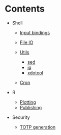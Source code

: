 # Contents

- Shell

  - [Input bindings](shell/bindings.md)

  - [File IO](shell/file_io.md)

  - [Utils]()

    - [sed](shell/utils/sed.md)
    - [jq](shell/utils/jq.md)
    - [xdotool](shell/utils/xdotool.md)

  - [Cron](shell/cron.md)
- R

  - [Plotting](r/plotting.md)
  - [Publishing](r/publishing.md)

- Security
  - [TOTP generation](security/otp.md)
